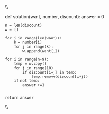 \\\


def solution(want, number, discount):
    answer = 0
    
    n = len(discount)
    w = []
    
    for i in range(len(want)):
        k = number[i]
        for j in range(k):
            w.append(want[i])
    
    for i in range(n-9):
        temp = w.copy()
        for j in range(10):
            if discount[i+j] in temp:
                temp.remove(discount[i+j])
        if not temp:
            answer +=1
        
    
    return answer


\\\